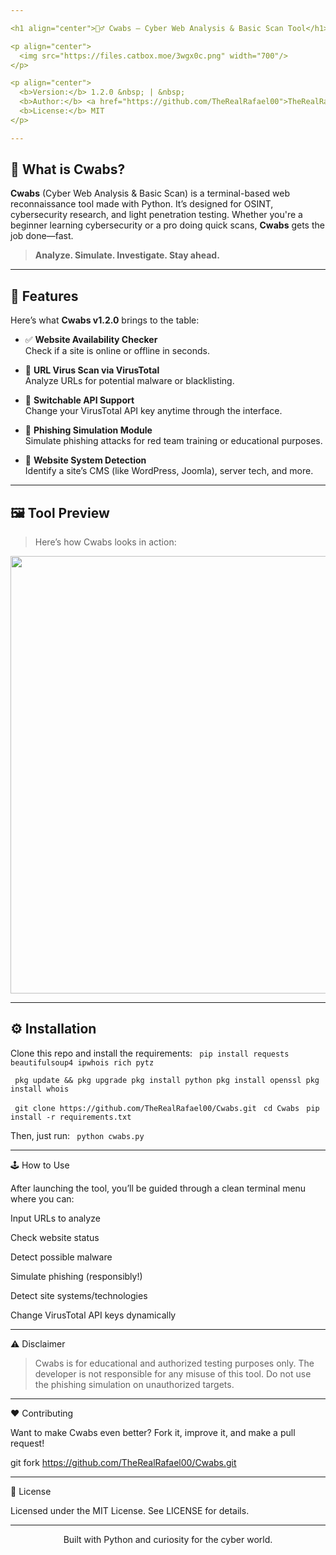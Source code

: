 ```yaml
---

<h1 align="center">🕵️‍♂️ Cwabs – Cyber Web Analysis & Basic Scan Tool</h1>

<p align="center">
  <img src="https://files.catbox.moe/3wgx0c.png" width="700"/>
</p>

<p align="center">
  <b>Version:</b> 1.2.0 &nbsp; | &nbsp;
  <b>Author:</b> <a href="https://github.com/TheRealRafael00">TheRealRafael00</a> &nbsp; | &nbsp;
  <b>License:</b> MIT
</p>

---
```


## 🚀 What is Cwabs?

**Cwabs** (Cyber Web Analysis & Basic Scan) is a terminal-based web reconnaissance tool made with Python. It’s designed for OSINT, cybersecurity research, and light penetration testing. Whether you're a beginner learning cybersecurity or a pro doing quick scans, **Cwabs** gets the job done—fast.

> **Analyze. Simulate. Investigate. Stay ahead.**

---

## 🧠 Features

Here’s what **Cwabs v1.2.0** brings to the table:

- ✅ **Website Availability Checker**  
  Check if a site is online or offline in seconds.

- 🦠 **URL Virus Scan via VirusTotal**  
  Analyze URLs for potential malware or blacklisting.

- 🔁 **Switchable API Support**  
  Change your VirusTotal API key anytime through the interface.

- 🎣 **Phishing Simulation Module**  
  Simulate phishing attacks for red team training or educational purposes.

- 🧩 **Website System Detection**  
  Identify a site’s CMS (like WordPress, Joomla), server tech, and more.

---

## 🖼️ Tool Preview

> Here’s how Cwabs looks in action:

<p align="center">
  <img src="https://files.catbox.moe/evoniz.jpg" width="700"/>
</p>

---

## ⚙️ Installation

Clone this repo and install the requirements:
``
pip install requests beautifulsoup4 ipwhois rich pytz``

``
pkg update && pkg upgrade
pkg install python
pkg install openssl
pkg install whois``

``
git clone https://github.com/TheRealRafael00/Cwabs.git``
``
cd Cwabs``
``
pip install -r requirements.txt``

Then, just run:
``
python cwabs.py``


---

🕹️ How to Use

After launching the tool, you’ll be guided through a clean terminal menu where you can:

Input URLs to analyze

Check website status

Detect possible malware

Simulate phishing (responsibly!)

Detect site systems/technologies

Change VirusTotal API keys dynamically



---

⚠️ Disclaimer

> Cwabs is for educational and authorized testing purposes only.
The developer is not responsible for any misuse of this tool.
Do not use the phishing simulation on unauthorized targets.




---

❤️ Contributing

Want to make Cwabs even better? Fork it, improve it, and make a pull request!

git fork https://github.com/TheRealRafael00/Cwabs.git


---

📄 License

Licensed under the MIT License.
See LICENSE for details.


---

<p align="center">
  Built with Python and curiosity for the cyber world.
</p>
